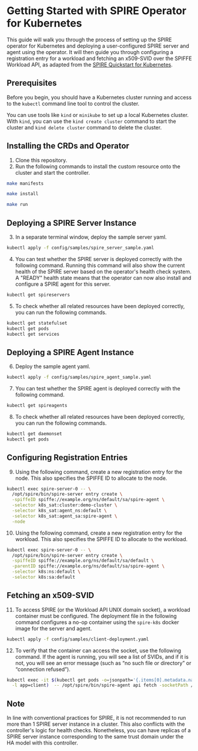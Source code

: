 # Getting Started with SPIRE Operator for Kubernetes

This guide will walk you through the process of setting up the SPIRE operator for Kubernetes and deploying a user-configured SPIRE server and agent using the operator. It will then guide you through configuring a registration entry for a workload and fetching an x509-SVID over the SPIFFE Workload API, as adapted from the [SPIRE Quickstart for Kubernetes](https://spiffe.io/docs/latest/try/getting-started-k8s/). 

## Prerequisites
Before you begin, you should have a Kubernetes cluster running and access to the `kubectl` command line tool to control the cluster. 

You can use tools like `kind` or `minikube` to set up a local Kubernetes cluster. With `kind`, you can use the `kind create cluster` command to start the cluster and `kind delete cluster` command to delete the cluster. 

## Installing the CRDs and Operator
1. Clone this repository. 
2. Run the following commands to install the custom resource onto the cluster and start the controller. 
```bash
make manifests
```

```bash
make install
```


```bash
make run
```

## Deploying a SPIRE Server Instance
3. In a separate terminal window, deploy the sample server yaml. 
```bash
kubectl apply -f config/samples/spire_server_sample.yaml
```

4. You can test whether the SPIRE server is deployed correctly with the following command. Running this command will also show the current health of the SPIRE server based on the operator's health check system. A "READY" health state means that the operator can now also install and configure a SPIRE agent for this server. 
```bash
kubectl get spireservers
```

5. To check whether all related resources have been deployed correctly, you can run the following commands. 
```bash
kubectl get statefulset
kubectl get pods
kubectl get services
```

## Deploying a SPIRE Agent Instance
6. Deploy the sample agent yaml. 
```bash
kubectl apply -f config/samples/spire_agent_sample.yaml
```

7. You can test whether the SPIRE agent is deployed correctly with the following command. 
```bash
kubectl get spireagents
```

8. To check whether all related resources have been deployed correctly, you can run the following commands. 
```bash
kubectl get daemonset
kubectl get pods
```

## Configuring Registration Entries
9. Using the following command, create a new registration entry for the node. This also specifies the SPIFFE ID to allocate to the node. 
```bash
kubectl exec spire-server-0 -- \
  /opt/spire/bin/spire-server entry create \
  -spiffeID spiffe://example.org/ns/default/sa/spire-agent \
  -selector k8s_sat:cluster:demo-cluster \
  -selector k8s_sat:agent_ns:default \
  -selector k8s_sat:agent_sa:spire-agent \
  -node
```

10. Using the following command, create a new registration entry for the workload. This also specifies the SPIFFE ID to allocate to the workload.
```bash
kubectl exec spire-server-0 -- \
  /opt/spire/bin/spire-server entry create \
  -spiffeID spiffe://example.org/ns/default/sa/default \
  -parentID spiffe://example.org/ns/default/sa/spire-agent \
  -selector k8s:ns:default \
  -selector k8s:sa:default
``` 

## Fetching an x509-SVID
11. To access SPIRE (or the Workload API UNIX domain socket), a workload container must be configured. The deployment file in the following command configures a no-op container using the `spire-k8s` docker image for the server and agent. 
```bash
kubectl apply -f config/samples/client-deployment.yaml
```

12. To verify that the container can access the socket, use the following command. If the agent is running, you will see a list of SVIDs, and if it is not, you will see an error message (such as “no such file or directory” or “connection refused”). 
```bash
kubectl exec -it $(kubectl get pods -o=jsonpath='{.items[0].metadata.name}' \
  -l app=client)  -- /opt/spire/bin/spire-agent api fetch -socketPath /run/spire/sockets/agent.sock
```

## Note
In line with conventional practices for SPIRE, it is not recommended to run more than 1 SPIRE server instance in a cluster. This also conflicts with the controller's logic for health checks. Nonetheless, you can have replicas of a SPIRE server instance corresponding to the same trust domain under the HA model with this controller. 